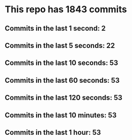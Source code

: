 # This repo has 1843 commits

## Commits in the last 1 second: 2
## Commits in the last 5 seconds: 22
## Commits in the last 10 seconds: 53
## Commits in the last 60 seconds: 53
## Commits in the last 120 seconds: 53
## Commits in the last 10 minutes: 53
## Commits in the last 1 hour: 53
